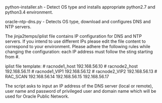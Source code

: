 python-installer.sh - Detect OS type and installs appropriate python2.7 and python3.4 environment.

oracle-ntp-dns.py - Detects OS type, download and configures DNS and NTP servers.

The jinja2temps/iplist file contains IP configuration for DNS and NTP servers. If you intend to use different IPs please edit the file content to correspond to your environment. Please adhere the following rules while changing the configuration: each IP address must follow the sting starting from #.

iplist file template:
    # racnode1_host
    192.168.56.10
    # racnode2_host
    192.168.56.11
    # racnode1_VIP1
    192.168.56.12
    # racnode2_VIP2
    192.168.56.13
    # RAC_SCAN
    192.168.56.14
    192.168.56.15
    192.168.56.17

The script asks to input an IP address of the DNS server (local or remote), user name and password of privileged user and domain name which will be used for Oracle Public Network.
